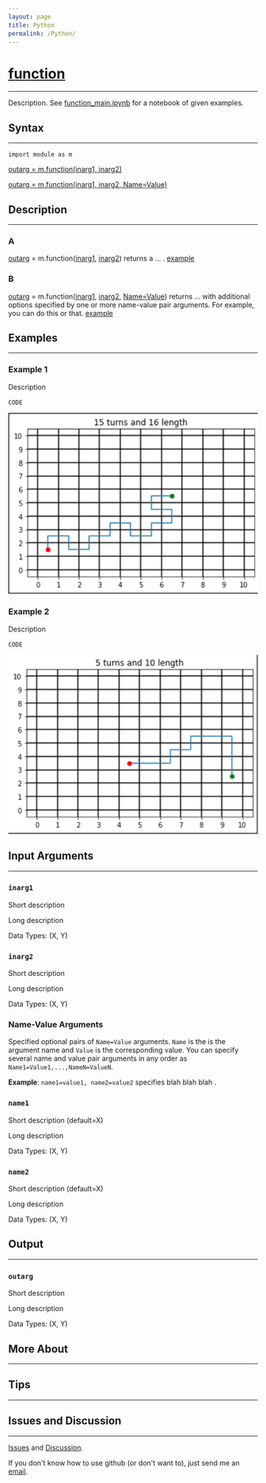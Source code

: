 ```yaml
---
layout: page
title: Python
permalink: /Python/
---
```


# [function](https://function_link)
---

Description. See [function_main.ipynb](https://function_main.ipynb) for a notebook of given examples. 

## Syntax
---
    import module as m

[outarg = m.function(inarg1, inarg2)](#a)

[outarg = m.function(inarg1, inarg2, Name=Value)](#b)

## Description
---
### A
[outarg](#outarg) = m.function([inarg1](#inarg1), [inarg2](#inarg2)) returns a ... . [example](#example-1)

### B 
[outarg](#outarg) = m.function([inarg1](#inarg1), [inarg2](#inarg2), [Name=Value](#name-value-arguments)) returns ... with additional options specified by one or more name-value pair arguments. For example, you can do this or that. [example](#example-2)

## Examples 
---
### Example 1
Description 

    CODE

![FIG1](/assets/fig1Py.png)

### Example 2 
Description

    CODE
    
![FIG2](/assets/fig2Py.png)

## Input Arguments
---
### ```inarg1```
Short description

Long description

Data Types: (X, Y)

### ```inarg2```
Short description

Long description

Data Types: (X, Y)

### Name-Value Arguments

Specified optional pairs of ```Name=Value``` arguments. ```Name``` is the is the argument name and ```Value``` is the corresponding value. You can specify several name and value pair arguments in any order as ```Name1=Value1,...,NameN=ValueN```. 

**Example**: ```name1=value1, name2=value2``` specifies blah blah blah . 

### ```name1```
Short description (default=X)

Long description

Data Types: (X, Y)

### ```name2```
Short description (default=X)

Long description

Data Types: (X, Y)

## Output
---

### ```outarg```
Short description

Long description 

Data Types: (X, Y)

## More About 
---

## Tips 
---

## Issues and Discussion 
---

[Issues](https://github.com/tulimid1/TASK/issues) and [Discussion](https://github.com/tulimid1/TASK/discussions).

If you don't know how to use github (or don't want to), just send me an [email](mailto:tulimid@udel.edu). 
